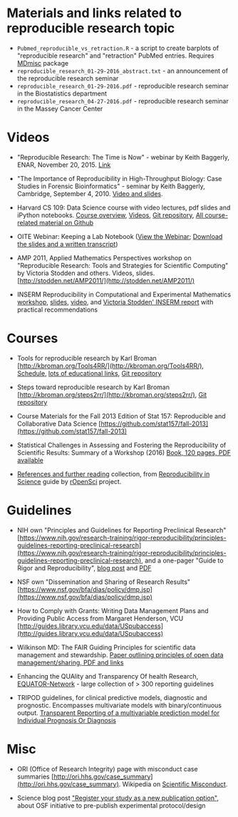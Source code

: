 # Materials and links related to reproducible research topic

- `Pubmed_reproducible_vs_retraction.R` - a script to create barplots of "reproducible research" and "retraction" PubMed entries. Requires [MDmisc](https://github.com/mdozmorov/MDmisc) package
- `reproducible_research_01-29-2016_abstract.txt` - an announcement of the reproducible research seminar
- `reproducible_research_01-29-2016.pdf` - reproducible research seminar in the Biostatistics department
- `reproducible_research_04-27-2016.pdf` - reproducible research seminar in the Massey Cancer Center

# Videos

- "Reproducible Research: The Time is Now" - webinar by Keith Baggerly, ENAR, November 20, 2015. [Link](http://www3.mdanderson.org/streams/FullVideoPlayer.cfm?mediaID=8979D134-6B1A-4334-A2FF-3A74ABE22C5A)

- "The Importance of Reproducibility in High-Throughput Biology: Case Studies in Forensic Bioinformatics" - seminar by Keith Baggerly, Cambridge, September 4, 2010. [Video and slides](http://videolectures.net/cancerbioinformatics2010_baggerly_irrh/).

- Harvard CS 109: Data Science course with video lectures, pdf slides and iPython notebooks. [Course overview](https://cs109.github.io/2015/), [Videos](https://cs109.github.io/2015/pages/videos.html), [Git repository](https://github.com/cs109/2015), [All course-related material on Github](https://github.com/cs109)

- OITE Webinar: Keeping a Lab Notebook ([View the Webinar](https://www.training.nih.gov/OITEtutorials/OITENotebook/Notebook.html); [Download the slides and a written transcript](https://www.training.nih.gov/assets/Lab_Notebook_508_(new).pdf))

- AMP 2011, Applied Mathematics Perspectives workshop on "Reproducible Research: Tools and Strategies for Scientific Computing" by Victoria Stodden and others. Videos, slides. [http://stodden.net/AMP2011/](http://stodden.net/AMP2011/)

- INSERM Reproducibility in Computational and Experimental Mathematics [workshop](https://icerm.brown.edu/tw12-5-rcem/), [slides](https://icerm.brown.edu/tw12-5-rcem/), [video](https://icerm.brown.edu/video_archive/#/search), and [Victoria Stodden' INSERM report]() with practical recommendations


# Courses

- Tools for reproducible research by Karl Broman [http://kbroman.org/Tools4RR/](http://kbroman.org/Tools4RR/), [Schedule](http://kbroman.org/Tools4RR/pages/schedule.html), [lots of educational links](http://kbroman.org/Tools4RR/pages/resources.html), [Git repository](https://github.com/kbroman/Tools4RR/tree/master)

- Steps toward reproducible research by Karl Broman [http://kbroman.org/steps2rr/](http://kbroman.org/steps2rr/), [Git repository](https://github.com/kbroman/steps2rr)

- Course Materials for the Fall 2013 Edition of Stat 157: Reproducible and Collaborative Data Science [https://github.com/stat157/fall-2013](https://github.com/stat157/fall-2013)

- Statistical Challenges in Assessing and Fostering the Reproducibility of Scientific Results: Summary of a Workshop (2016) [Book, 120 pages, PDF available](http://www.nap.edu/read/21915/chapter/1)

- [References and further reading](https://ropensci.github.io/reproducibility-guide/sections/references/) collection, from [Reproducibility in Science](https://ropensci.github.io/reproducibility-guide/) guide by [rOpenSci](http://ropensci.org/) project.


# Guidelines

- NIH own "Principles and Guidelines for Reporting Preclinical Research" [https://www.nih.gov/research-training/rigor-reproducibility/principles-guidelines-reporting-preclinical-research](https://www.nih.gov/research-training/rigor-reproducibility/principles-guidelines-reporting-preclinical-research), and a one-pager "Guide to Rigor and Reproducibility", [blog post](https://nexus.od.nih.gov/all/2016/07/31/your-one-page-guide-to-rigor-and-reproducibility/) and [PDF](https://grants.nih.gov/grants/RigorandReproducibilityChart508.pdf)

- NSF own "Dissemination and Sharing of Research Results" [https://www.nsf.gov/bfa/dias/policy/dmp.jsp](https://www.nsf.gov/bfa/dias/policy/dmp.jsp)

- How to Comply with Grants: Writing Data Management Plans and Providing Public Access from Margaret Henderson, VCU [http://guides.library.vcu.edu/data/USpubaccess](http://guides.library.vcu.edu/data/USpubaccess)

- Wilkinson MD: The FAIR Guiding Principles for scientific data management and stewardship. [Paper outlining principles of open data management/sharing, PDF and links](http://www.nature.com/articles/sdata201618)

- Enhancing the QUAlity and Transparency Of health Research, [EQUATOR-Network](http://www.equator-network.org/) - large collection of > 300 reporting guidelines

- TRIPOD guidelines, for clinical predictive models, diagnostic and prognostic. Encompasses multivariate models with binary/continuous output. [Transparent Reporting of a multivariable prediction model for Individual Prognosis Or Diagnosis](https://www.tripod-statement.org/)


# Misc

- ORI (Office of Research Integrity) page with misconduct case summaries [http://ori.hhs.gov/case_summary](http://ori.hhs.gov/case_summary). Wikipedia on [Scientific Misconduct](https://en.wikipedia.org/wiki/Scientific_misconduct).

- Science blog post ["Register your study as a new publication option"](http://www.sciencemag.org/careers/2015/12/register-your-study-new-publication-option), about OSF initiative to pre-publish experimental protocol/design

